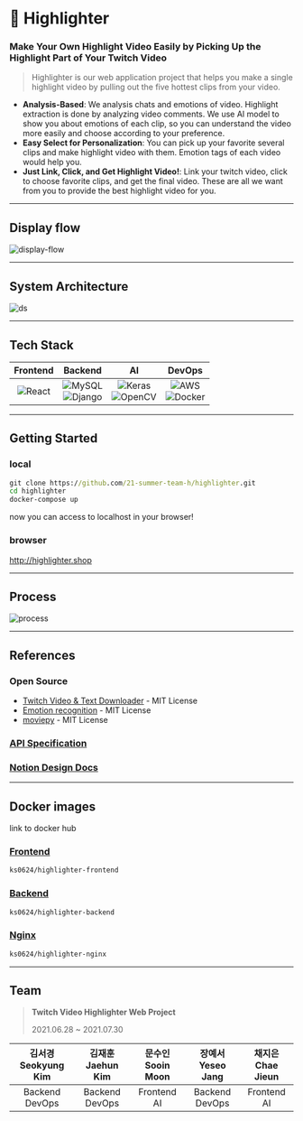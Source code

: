 # 📼 Highlighter

### Make Your Own Highlight Video Easily by Picking Up the Highlight Part of Your Twitch Video


> Highlighter is our web application project that helps you make a single highlight video by pulling out the five hottest clips from your video.

- **Analysis-Based**: We analysis chats and emotions of video. Highlight extraction is done by analyzing video comments. We use AI model to show you about emotions of each clip, so you can understand the video more easily and choose according to your preference.
- **Easy Select for Personalization**: You can pick up your favorite several clips and make highlight video with them. Emotion tags of each video would help you.
- **Just Link, Click, and Get Highlight Video!**: Link your twitch video, click to choose favorite clips, and get the final video. These are all we want from you to provide the best highlight video for you.
---
## Display flow
![display-flow](https://user-images.githubusercontent.com/55067949/127104148-62b15fde-6f45-4376-b95f-b542c65d570d.png)

---

## System Architecture
![ds](https://user-images.githubusercontent.com/55067949/126734280-115ae6db-4f02-4b3f-ac57-a6575964d581.PNG)

---

## Tech Stack
|Frontend|Backend|AI|DevOps|
|:------:|:---:|:---:|:---:|
|![React](https://img.shields.io/badge/react-%2320232a.svg?style=for-the-badge&logo=react&logoColor=%2361DAFB)<br>|![MySQL](https://img.shields.io/badge/mysql-%2300f.svg?style=for-the-badge&logo=mysql&logoColor=white)<br>![Django](https://img.shields.io/badge/django-%23092E20.svg?style=for-the-badge&logo=django&logoColor=white)|![Keras](https://img.shields.io/badge/Keras-%23D00000.svg?style=for-the-badge&logo=Keras&logoColor=white)<br>![OpenCV](https://img.shields.io/badge/opencv-%23white.svg?style=for-the-badge&logo=opencv&logoColor=white)|![AWS](https://img.shields.io/badge/AWS-%23FF9900.svg?style=for-the-badge&logo=amazon-aws&logoColor=white)<br>![Docker](https://img.shields.io/badge/docker-%230db7ed.svg?style=for-the-badge&logo=docker&logoColor=white)|


---

## Getting Started
### local
```bat
git clone https://github.com/21-summer-team-h/highlighter.git
cd highlighter
docker-compose up
```
now you can access to localhost in your browser! <br>

### browser
http://highlighter.shop

---

## Process
![process](https://user-images.githubusercontent.com/55067949/126746873-85131f1e-19e1-476b-a76f-ae4612c17991.jpg)

---

## References


### Open Source <br />
- [Twitch Video & Text Downloader](https://github.com/lay295/TwitchDownloader) - MIT License
- [Emotion recognition](https://github.com/omar178/Emotion-recognition) - MIT License
- [moviepy](https://github.com/Zulko/moviepy) - MIT License


### [API Specification](https://github.com/21-summer-team-h/highlighter/wiki)
### [Notion Design Docs](https://www.notion.so/Team-H-Docs-f162f52cb49c486f9a1b97cf17767a3a)

---

## Docker images
link to docker hub

### [Frontend](https://hub.docker.com/repository/docker/ks0624/highlighter-frontend)
```bat
ks0624/highlighter-frontend
```
### [Backend](https://hub.docker.com/repository/docker/ks0624/highlighter-backend)
```bat
ks0624/highlighter-backend
```
### [Nginx](https://hub.docker.com/repository/docker/ks0624/highlighter-nginx)
```bat
ks0624/highlighter-nginx
```


---
## Team
> **Twitch Video Highlighter Web Project**
>
> 2021.06.28 ~ 2021.07.30
>
>

|김서경 <br> Seokyung Kim|김재훈 <br> Jaehun Kim|문수인 <br> Sooin Moon|장예서 <br> Yeseo Jang|채지은 <br> Chae Jieun|
|:---:|:---:|:---:|:---:|:---:|
|Backend<br>DevOps|Backend<br>DevOps|Frontend<br>AI|Backend<br>DevOps|Frontend<br>AI|
